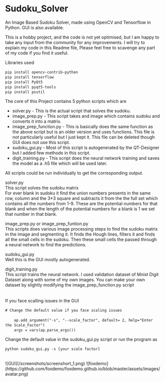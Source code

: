 # Sudoku_Solver
An Image Based Sudoku Solver, made using OpenCV and Tensorflow in Python. GUI is also available.

This is a hobby project, and the code is not yet optimised, but I am happy to take any input from the community for any improvements. I will try to explain my code in this Readme file, Please feel free to scavenge any part of my code if you find it useful. 

Libraries used
```
pip install opencv-contrib-python
pip install tensorflow
pip install PyQt5
pip install pyqt5-tools
pip install psutil
```
The core of this Project contains 5 python scripts which are

- solver.py - This is the actual script that solves the sudoku.
- image_prep.py - This script takes and image which contains sudoku and converts it into a matrix.
- image_prep_function.py - This is basically does the same function as the above script but is an older version and uses functions. This file is not particularly useful but I just kept it. This file can be deleted though GUI does not use this script.
- sudoku_gui.py - Most of this script is autogenerated by the QT-Designer but I added few methods in this script. 
- digit_training.py - This script does the neural network training and saves the model as a .h5 file which will be used later.

All scripts could be run individually to get the corresponding output.

solver.py <br>
This script solves the sudoku matrix <br>
For ever blank in sudoku it find the union numbers presents in the same row, column and the 3*3 square and subtracts it from the the full set which contains all the numbers from 1-9. 
These are the potential numbers for that blank and when the length of the potential numbers for a blank is 1 we set that number in that blank.

image_prep.py or image_prep_funtion.py <br>
This scripts does various image processing steps to find the sudoku matrix in the image and segmenting it. It finds the Hough lines, filters it and finds all the small cells in the sudoku. Then these small cells the passed through a neural network to find the predictions.

sudoku_gui.py <br>
Well this is the GUI mostly autogenerated.

digit_training.py <br>
This script trains the neural network. I used validation dataset of Mnist Digit Dataset along with some of my own images. You can make your own dataset by slightly modifying the image_prep_function.py script
<br>
<br>
<br>
If you face scalling issues in the GUI
```
# Change the default value if you face scaling issues
    
    ap.add_argument("-s", "--scale_factor", default= 2, help="Enter the Scale_Factor")
    args = vars(ap.parse_args())
```
Change the default value in the sudoku_gui.py script or run the program as
```
python sudoku_gui.py -s [your scale factor]
```

<br>
![GUI](/screenshots/screenshort_1.png)
![foxdemo](https://github.com/foxdemo/foxdemo.github.io/blob/master/assets/images/avatar.png)